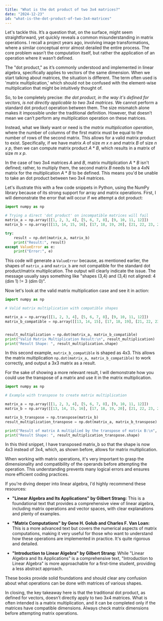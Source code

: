 ```yaml
---
title: "What is the dot product of two 3x4 matrices?"
date: "2024-12-23"
id: "what-is-the-dot-product-of-two-3x4-matrices"
---
```


Let's tackle this. It’s a question that, on the surface, might seem straightforward, yet quickly reveals a common misunderstanding in matrix operations. I recall a project years ago, involving image transformations, where a similar conceptual error almost derailed the entire process. The core problem wasn’t the computation itself, but rather the application of an operation where it wasn’t defined.

The "dot product," as it’s commonly understood and implemented in linear algebra, specifically applies to vectors of the same dimension. When we start talking about matrices, the situation is different. The term often used is 'matrix multiplication,' which should not be confused with the element-wise multiplication that might be intuitively thought of.

So, to be completely precise: *the dot product, in the way it's defined for vectors, is not directly applicable to two 3x4 matrices.* We cannot perform a standard dot product operation between them. The size mismatch alone makes it impossible under the traditional definition. However, that doesn’t mean we can’t perform any multiplication operation on these matrices.

Instead, what we likely want or need is the *matrix multiplication operation*, where the number of columns of the first matrix must be equal to the number of rows of the second matrix. This allows for a valid matrix product to exist. Specifically, if we have matrix *A* of size *m x n* and matrix *B* of size *n x p*, then we can compute matrix product *A* \* *B*, which results in a matrix of size *m x p*.

In the case of two 3x4 matrices *A* and *B*, matrix multiplication *A* \* *B* isn't defined; rather, to multiply them, the second matrix *B* needs to be a 4xN matrix for the multiplication *A* \* *B* to be defined. This means you'd be unable to take an dot product between two 3x4 matrices.

Let's illustrate this with a few code snippets in Python, using the NumPy library because of its strong support for array and matrix operations. First, I will demonstrate the error that will occur if we attempt a dot product:

```python
import numpy as np

# Trying a direct 'dot product' on incompatible matrices will fail
matrix_a = np.array([[1, 2, 3, 4], [5, 6, 7, 8], [9, 10, 11, 12]])
matrix_b = np.array([[13, 14, 15, 16], [17, 18, 19, 20], [21, 22, 23, 24]])

try:
    result = np.dot(matrix_a, matrix_b)
    print("Result:", result)
except ValueError as e:
    print("Error:", e)

```

This code will generate a `ValueError` because, as mentioned earlier, the shapes of `matrix_a` and `matrix_b` are not compatible for the standard dot product/matrix multiplication. The output will clearly indicate the issue. The message usually says something like "shapes (3,4) and (3,4) not aligned: 4 (dim 1) != 3 (dim 0)".

Now let's look at the valid matrix multiplication case and see it in action:

```python
import numpy as np

# Valid matrix multiplication with compatible shapes

matrix_a = np.array([[1, 2, 3, 4], [5, 6, 7, 8], [9, 10, 11, 12]])
matrix_b_compatible = np.array([[13, 14, 15], [17, 18, 19], [21, 22, 23], [25, 26, 27]])


result_multiplication = np.dot(matrix_a, matrix_b_compatible)
print("Valid Matrix Multiplication Result:\n", result_multiplication)
print("Result Shape: ", result_multiplication.shape)

```

In this second example, `matrix_b_compatible` is shaped as 4x3. This allows the matrix multiplication `np.dot(matrix_a, matrix_b_compatible)` to work correctly, and output a 3x3 matrix as a result.

For the sake of showing a more relevant result, I will demonstrate how you could use the transpose of a matrix and use it in the matrix multiplication.

```python
import numpy as np

# Example with transpose to create matrix multiplication

matrix_a = np.array([[1, 2, 3, 4], [5, 6, 7, 8], [9, 10, 11, 12]])
matrix_b = np.array([[13, 14, 15, 16], [17, 18, 19, 20], [21, 22, 23, 24]])

matrix_b_transpose = np.transpose(matrix_b)
result_multiplication_transpose = np.dot(matrix_a, matrix_b_transpose)

print("Result of matrix A multiplied by the transpose of matrix B:\n", result_multiplication_transpose)
print("Result Shape: ", result_multiplication_transpose.shape)

```

In this third snippet, I have transposed matrix_b so that the shape is now 4x3 instead of 3x4, which, as shown before, allows for matrix multiplication.

When working with matrix operations, it's very important to grasp the dimensionality and compatibility of the operands before attempting the operation. This understanding prevents many logical errors and ensures more efficient coding practices.

If you're diving deeper into linear algebra, I'd highly recommend these resources:

*   **"Linear Algebra and Its Applications" by Gilbert Strang:** This is a foundational text that provides a comprehensive view of linear algebra, including matrix operations and vector spaces, with clear explanations and plenty of examples.

*   **"Matrix Computations" by Gene H. Golub and Charles F. Van Loan:** This is a more advanced text but covers the numerical aspects of matrix computations, making it very useful for those who want to understand how these operations are implemented in practice. It's quite rigorous and detailed.

*   **"Introduction to Linear Algebra" by Gilbert Strang:** While "Linear Algebra and Its Applications" is a comprehensive text, "Introduction to Linear Algebra" is more approachable for a first-time student, providing a less abstract approach.

These books provide solid foundations and should clear any confusion about what operations can be done with matrices of various shapes.

In closing, the key takeaway here is that the traditional dot product, as defined for vectors, doesn’t directly apply to two 3x4 matrices. What is often intended is a matrix multiplication, and it can be completed only if the matrices have compatible dimensions. Always check matrix dimensions before attempting matrix operations.
